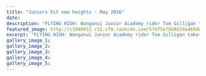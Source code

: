 ```yaml
---
title: "Juniors hit new heights - May 2016"
date: 
description: "FLYING HIGH: Wanganui Junior Academy rider Tom Gilligan takes a leap of faith At the Mighty Manawatu Junior Motocross Champs near Foxton on Sunday, Wanganui Chronicle article 26/5/16..."
featured_image: http://c1940652.r52.cf0.rackcdn.com/57475e7bb8d39a469d0015ae/Tom-Gilligan-Manawatu-Jnr-Motocross-champs-near-Foxton.Chron-26.5.16.jpg
excerpt: "FLYING HIGH: Wanganui Junior Academy rider Tom Gilligan takes a leap of faith At the Mighty Manawatu Junior Motocross Champs near Foxton on Sunday, Wanganui Chronicle article 26/5/16..."
gallery_image_1: 
gallery_image_2: 
gallery_image_3: 
gallery_image_4: 
gallery_image_5: 
---
```

